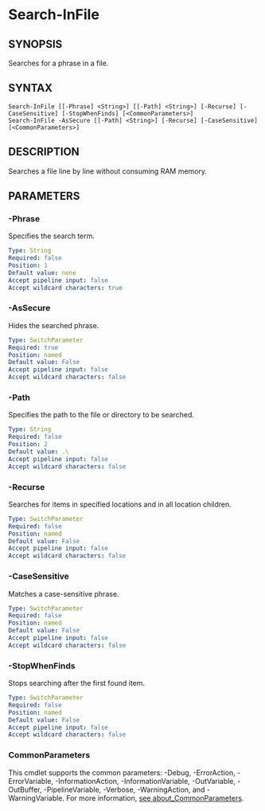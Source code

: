 # Search-InFile

## SYNOPSIS
Searches for a phrase in a file.

## SYNTAX
```
Search-InFile [[-Phrase] <String>] [[-Path] <String>] [-Recurse] [-CaseSensitive] [-StopWhenFinds] [<CommonParameters>]
Search-InFile -AsSecure [[-Path] <String>] [-Recurse] [-CaseSensitive] [<CommonParameters>]
```

## DESCRIPTION
Searches a file line by line without consuming RAM memory.
## PARAMETERS

### -Phrase
Specifies the search term.
```yaml
Type: String
Required: false
Position: 1
Default value: none
Accept pipeline input: false
Accept wildcard characters: true
```

### -AsSecure
Hides the searched phrase.
```yaml
Type: SwitchParameter
Required: true
Position: named
Default value: False
Accept pipeline input: false
Accept wildcard characters: false
```

### -Path
Specifies the path to the file or directory to be searched.
```yaml
Type: String
Required: false
Position: 2
Default value: .\
Accept pipeline input: false
Accept wildcard characters: false
```

### -Recurse
Searches for items in specified locations and in all location children.
```yaml
Type: SwitchParameter
Required: false
Position: named
Default value: False
Accept pipeline input: false
Accept wildcard characters: false
```

### -CaseSensitive
Matches a case-sensitive phrase.
```yaml
Type: SwitchParameter
Required: false
Position: named
Default value: False
Accept pipeline input: false
Accept wildcard characters: false
```

### -StopWhenFinds
Stops searching after the first found item.
```yaml
Type: SwitchParameter
Required: false
Position: named
Default value: False
Accept pipeline input: false
Accept wildcard characters: false
```
### CommonParameters
This cmdlet supports the common parameters: -Debug, -ErrorAction, -ErrorVariable, -InformationAction, -InformationVariable, -OutVariable, -OutBuffer, -PipelineVariable, -Verbose, -WarningAction, and -WarningVariable. For more information, [see about_CommonParameters](https://docs.microsoft.com/pl-pl/powershell/module/microsoft.powershell.core/about/about_commonparameters).


